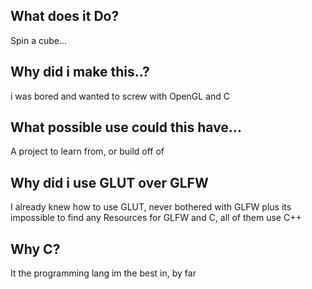 ## What does it Do?
Spin a cube...
## Why did i make this..?
i was bored and wanted to screw with OpenGL and C
## What possible use could this have...
A project to learn from, or build off of
## Why did i use GLUT over GLFW
I already knew how to use GLUT, never bothered with GLFW plus its impossible to find any
Resources for GLFW and C, all of them use C++
## Why C?
It the programming lang im the best in, by far
